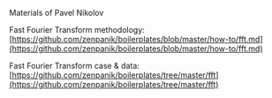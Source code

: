 Materials of Pavel Nikolov


Fast Fourier Transform methodology:  
[https://github.com/zenpanik/boilerplates/blob/master/how-to/fft.md](https://github.com/zenpanik/boilerplates/blob/master/how-to/fft.md)

Fast Fourier Transform case & data:  
[https://github.com/zenpanik/boilerplates/tree/master/fft](https://github.com/zenpanik/boilerplates/tree/master/fft)
